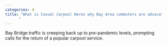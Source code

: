 ```yaml
---
categories: d
title: "What is Casual Carpool Heres why Bay Area commuters are advocating for it to make a comeback
      "
---
```

Bay Bridge traffic is creeping back up to pre-pandemic levels, prompting calls for the return of a popular carpool service.
      